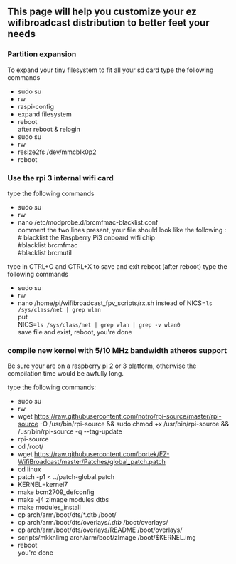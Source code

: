## This page will help you customize your ez wifibroadcast distribution to better feet your needs

### Partition expansion
To expand your tiny filesystem to fit all your sd card
type the following commands 
* sudo su
* rw
* raspi-config
* expand filesystem
* reboot    
after reboot & relogin
* sudo su
* rw
* resize2fs /dev/mmcblk0p2
* reboot

### Use the rpi 3 internal wifi card
type the following commands
* sudo su
* rw
* nano /etc/modprobe.d/brcmfmac-blacklist.conf    
comment the two lines present, your file should look like the following :      
\# blacklist the Raspberry Pi3 onboard wifi chip   
\#blacklist brcmfmac   
\#blacklist brcmutil

type in CTRL+O and CTRL+X to save and exit
reboot
(after reboot)
type the following commands
* sudo su
* rw
* nano /home/pi/wifibroadcast_fpv_scripts/rx.sh
instead of NICS=`ls /sys/class/net | grep wlan`    
put    
NICS=`ls /sys/class/net | grep wlan | grep -v wlan0`   
save file and exist, reboot, you're done

### compile new kernel with 5/10 MHz bandwidth atheros support

Be sure your are on a raspberry pi 2 or 3 platform, otherwise the compilation time would be awfully long.  

type the following commands:  
* sudo su
* rw
* wget https://raw.githubusercontent.com/notro/rpi-source/master/rpi-source -O /usr/bin/rpi-source && sudo chmod +x /usr/bin/rpi-source && /usr/bin/rpi-source -q --tag-update
* rpi-source
* cd /root/
* wget https://raw.githubusercontent.com/bortek/EZ-WifiBroadcast/master/Patches/global_patch.patch
* cd linux
* patch -p1 < ../patch-global.patch
* KERNEL=kernel7
* make bcm2709_defconfig
* make -j4 zImage modules dtbs
* make modules_install
* cp arch/arm/boot/dts/*.dtb /boot/
* cp arch/arm/boot/dts/overlays/*.dtb* /boot/overlays/
* cp arch/arm/boot/dts/overlays/README /boot/overlays/
* scripts/mkknlimg arch/arm/boot/zImage /boot/$KERNEL.img
* reboot  
you're done
